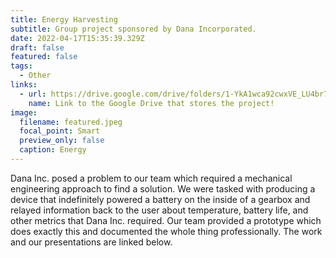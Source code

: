 ```yaml
---
title: Energy Harvesting
subtitle: Group project sponsored by Dana Incorporated.
date: 2022-04-17T15:35:39.329Z
draft: false
featured: false
tags:
  - Other
links:
  - url: https://drive.google.com/drive/folders/1-YkA1wca92cwxVE_LU4br7OBac7T3O8l
    name: Link to the Google Drive that stores the project!
image:
  filename: featured.jpeg
  focal_point: Smart
  preview_only: false
  caption: Energy
---
```

Dana Inc. posed a problem to our team which required a mechanical engineering approach to find a solution. We were tasked with producing a device that indefinitely powered a battery on the inside of a gearbox and relayed information back to the user about temperature, battery life, and other metrics that Dana Inc. required. Our team provided a prototype which does exactly this and documented the whole thing professionally. The work and our presentations are linked below.
